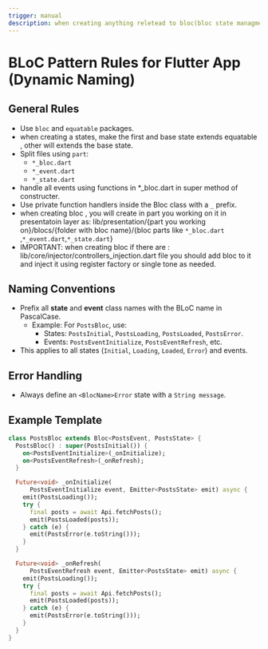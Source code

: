 ```yaml
---
trigger: manual
description: when creating anything reletead to bloc(bloc state managments)
---
```


# BLoC Pattern Rules for Flutter App (Dynamic Naming)

## General Rules
- Use `bloc` and `equatable` packages.
- when creating a states, make the first and base state extends equatable , other will extends the base state.
- Split files using `part`:
  - `*_bloc.dart`
  - `*_event.dart`
  - `*_state.dart`
- handle all events using functions in *_bloc.dart in super method of constructer.
- Use private function handlers inside the Bloc class with a `_` prefix.
- when creating bloc , you will create in part you working on it in presentatoin layer as: lib/presentation/{part you working on}/blocs/{folder with bloc name}/{bloc parts like `*_bloc.dart` ,`*_event.dart`,`*_state.dart`}
- IMPORTANT: when creating bloc if there are : lib/core/injector/controllers_injection.dart file
  you should add bloc to it and inject it using register factory or single tone as needed.

## Naming Conventions
- Prefix all **state** and **event** class names with the BLoC name in PascalCase.
  - Example: For `PostsBloc`, use:
    - States: `PostsInitial`, `PostsLoading`, `PostsLoaded`, `PostsError`.
    - Events: `PostsEventInitialize`, `PostsEventRefresh`, etc.
- This applies to all states (`Initial`, `Loading`, `Loaded`, `Error`) and events.

## Error Handling
- Always define an `<BlocName>Error` state with a `String message`.

## Example Template
```dart
class PostsBloc extends Bloc<PostsEvent, PostsState> {
  PostsBloc() : super(PostsInitial()) {
    on<PostsEventInitialize>(_onInitialize);
    on<PostsEventRefresh>(_onRefresh);
  }

  Future<void> _onInitialize(
      PostsEventInitialize event, Emitter<PostsState> emit) async {
    emit(PostsLoading());
    try {
      final posts = await Api.fetchPosts();
      emit(PostsLoaded(posts));
    } catch (e) {
      emit(PostsError(e.toString()));
    }
  }

  Future<void> _onRefresh(
      PostsEventRefresh event, Emitter<PostsState> emit) async {
    emit(PostsLoading());
    try {
      final posts = await Api.fetchPosts();
      emit(PostsLoaded(posts));
    } catch (e) {
      emit(PostsError(e.toString()));
    }
  }
}